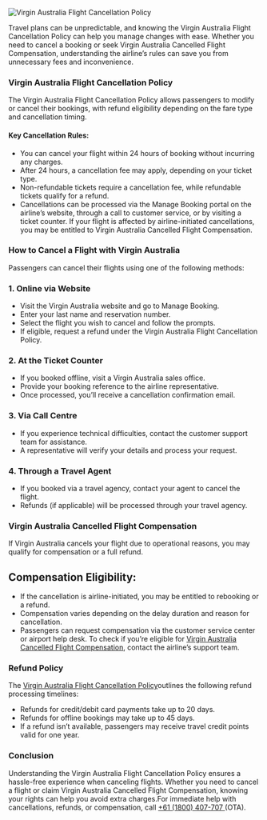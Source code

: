 ![Virgin Australia Flight Cancellation Policy](https://github.com/user-attachments/assets/de598456-23c3-4e61-b4d3-23f7415a3372)


Travel plans can be unpredictable, and knowing the Virgin Australia Flight Cancellation Policy can help you manage changes with ease. Whether you need to cancel a booking or seek Virgin Australia Cancelled Flight Compensation, understanding the airline’s rules can save you from unnecessary fees and inconvenience.
### Virgin Australia Flight Cancellation Policy
The Virgin Australia Flight Cancellation Policy allows passengers to modify or cancel their bookings, with refund eligibility depending on the fare type and cancellation timing.
#### Key Cancellation Rules:
+ You can cancel your flight within 24 hours of booking without incurring any charges.
+  After 24 hours, a cancellation fee may apply, depending on your ticket type.
+ Non-refundable tickets require a cancellation fee, while refundable tickets qualify for a refund.
+ Cancellations can be processed via the Manage Booking portal on the airline’s website, through a call to customer service, or by visiting a ticket counter.
If your flight is affected by airline-initiated cancellations, you may be entitled to Virgin Australia Cancelled Flight Compensation.
### How to Cancel a Flight with Virgin Australia
Passengers can cancel their flights using one of the following methods:
 ### 1. Online via Website
+ Visit the Virgin Australia website and go to Manage Booking.
+ Enter your last name and reservation number.
+ Select the flight you wish to cancel and follow the prompts.
+ If eligible, request a refund under the Virgin Australia Flight Cancellation Policy.
### 2. At the Ticket Counter
+ If you booked offline, visit a Virgin Australia sales office.
+ Provide your booking reference to the airline representative.
+ Once processed, you’ll receive a cancellation confirmation email.
### 3. Via Call Centre
+ If you experience technical difficulties, contact the customer support team for assistance.
+ A representative will verify your details and process your request.
### 4. Through a Travel Agent
+ If you booked via a travel agency, contact your agent to cancel the flight.
+ Refunds (if applicable) will be processed through your travel agency.
### Virgin Australia Cancelled Flight Compensation
If Virgin Australia cancels your flight due to operational reasons, you may qualify for compensation or a full refund.
## Compensation Eligibility:
+ If the cancellation is airline-initiated, you may be entitled to rebooking or a refund.
+ Compensation varies depending on the delay duration and reason for cancellation.
+ Passengers can request compensation via the customer service center or airport help desk.
To check if you’re eligible for [Virgin Australia Cancelled Flight Compensation](https://sites.google.com/view/virginaustraliaflightcancella/home), contact the airline’s support team.
### Refund Policy
The [Virgin Australia Flight Cancellation Policy](https://sites.google.com/view/virginaustraliaflightcancella/home )outlines the following refund processing timelines:
+ Refunds for credit/debit card payments take up to 20 days.
+ Refunds for offline bookings may take up to 45 days.
+ If a refund isn’t available, passengers may receive travel credit points valid for one year.
### Conclusion
Understanding the Virgin Australia Flight Cancellation Policy ensures a hassle-free experience when canceling flights. Whether you need to cancel a flight or claim Virgin Australia Cancelled Flight Compensation, knowing your rights can help you avoid extra charges.For immediate help with cancellations, refunds, or compensation, call [+61 (1800) 407-707 ](tel:611800407707)(OTA).
